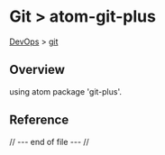 # Git > atom-git-plus

[DevOps](../index.md) > [git](index.md)

## Overview
using atom package 'git-plus'.

## Reference

// --- end of file --- //
